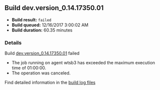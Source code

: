 ## Build dev.version_0.14.17350.01
- **Build result:** `failed`
- **Build queued:** 12/16/2017 3:00:02 AM
- **Build duration:** 60.35 minutes
### Details
Build [dev.version_0.14.17350.01](https://winappstudio.visualstudio.com/web/build.aspx?pcguid=a4ef43be-68ce-4195-a619-079b4d9834c2&builduri=vstfs%3a%2f%2f%2fBuild%2fBuild%2f24365) failed

+ The job running on agent wtsb3 has exceeded the maximum execution time of 01:00:00.
+ The operation was canceled.

Find detailed information in the [build log files](https://uwpctdiags.blob.core.windows.net/buildlogs/dev.version_0.14.17350.01_logs.zip)
